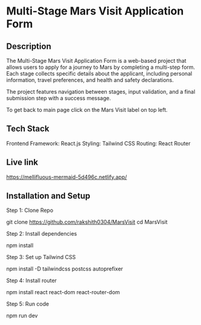 # Multi-Stage Mars Visit Application Form
## Description
The Multi-Stage Mars Visit Application Form is a web-based project that allows users to apply for a journey to Mars by completing a multi-step form. Each stage collects specific details about the applicant, including personal information, travel preferences, and health and safety declarations.

The project features navigation between stages, input validation, and a final submission step with a success message.

To get back to main page click on the Mars Visit label on top left.

## Tech Stack
Frontend Framework: React.js
Styling: Tailwind CSS
Routing: React Router

## Live link
https://mellifluous-mermaid-5d496c.netlify.app/


## Installation and Setup

Step 1: Clone Repo

git clone https://github.com/rakshith0304/MarsVisit
cd MarsVisit

Step 2: Install dependencies

npm install

Step 3: Set up Tailwind CSS

npm install -D tailwindcss postcss autoprefixer

Step 4: Install router 

npm install react react-dom react-router-dom

Step 5: Run code

npm run dev


